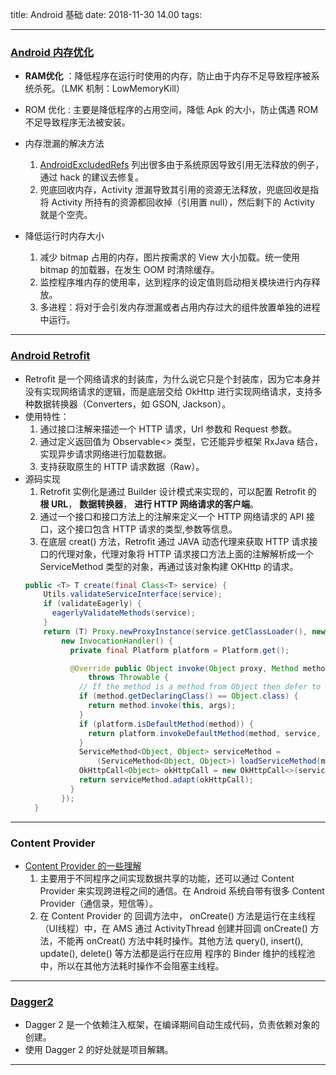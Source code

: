 title: Android 基础
date: 2018-11-30 14.00
tags:

------
### [Android 内存优化](https://mp.weixin.qq.com/s/Z7oMv0IgKWNkhLon_hFakg?)
  - **RAM优化** ：降低程序在运行时使用的内存，防止由于内存不足导致程序被系统杀死。（LMK 机制：LowMemoryKill）
  - ROM 优化 : 主要是降低程序的占用空间，降低 Apk 的大小，防止偶遇 ROM 不足导致程序无法被安装。

  - 内存泄漏的解决方法
    1. [AndroidExcludedRefs](https://github.com/square/leakcanary/blob/master/leakcanary-android/src/main/java/com/squareup/leakcanary/AndroidExcludedRefs.java) 列出很多由于系统原因导致引用无法释放的例子，通过 hack 的建议去修复。
    2. 兜底回收内存，Activity 泄漏导致其引用的资源无法释放，兜底回收是指将 Activity 所持有的资源都回收掉（引用置 null），然后剩下的 Activity 就是个空壳。
  - 降低运行时内存大小
    1. 减少 bitmap 占用的内存，图片按需求的 View 大小加载。统一使用 bitmap 的加载器，在发生 OOM 时清除缓存。
    2. 监控程序堆内存的使用率，达到程序的设定值则启动相关模块进行内存释放。
    3. 多进程：将对于会引发内存泄漏或者占用内存过大的组件放置单独的进程中运行。
---
### [Android Retrofit](https://square.github.io/retrofit/)
  - Retrofit 是一个网络请求的封装库，为什么说它只是个封装库，因为它本身并没有实现网络请求的逻辑，而是底层交给 OkHttp 进行实现网络请求，支持多种数据转换器（Converters，如 GSON, Jackson）。
  - 使用特性：
    1. 通过接口注解来描述一个 HTTP 请求，Url 参数和 Request 参数。
    2. 通过定义返回值为 Observable<> 类型，它还能异步框架 RxJava 结合，实现异步请求网络进行加载数据。
    3. 支持获取原生的 HTTP 请求数据（Raw）。
  - 源码实现
    1. Retrofit 实例化是通过 Builder 设计模式来实现的，可以配置 Retrofit 的 **根 URL**， **数据转换器**， **进行 HTTP 网络请求的客户端**。
    2. 通过一个接口和接口方法上的注解来定义一个 HTTP 网络请求的 API 接口，这个接口包含 HTTP 请求的类型,参数等信息。
    3. 在底层 creat() 方法，Retrofit 通过 JAVA 动态代理来获取 HTTP 请求接口的代理对象，代理对象将 HTTP 请求接口方法上面的注解解析成一个 ServiceMethod 类型的对象，再通过该对象构建 OKHttp 的请求。
    ```Java
    public <T> T create(final Class<T> service) {
        Utils.validateServiceInterface(service);
        if (validateEagerly) {
          eagerlyValidateMethods(service);
        }
        return (T) Proxy.newProxyInstance(service.getClassLoader(), new Class<?>[] { service },
            new InvocationHandler() {
              private final Platform platform = Platform.get();

              @Override public Object invoke(Object proxy, Method method, @Nullable Object[] args)
                  throws Throwable {
                // If the method is a method from Object then defer to normal invocation.
                if (method.getDeclaringClass() == Object.class) {
                  return method.invoke(this, args);
                }
                if (platform.isDefaultMethod(method)) {
                  return platform.invokeDefaultMethod(method, service, proxy, args);
                }
                ServiceMethod<Object, Object> serviceMethod =
                    (ServiceMethod<Object, Object>) loadServiceMethod(method);
                OkHttpCall<Object> okHttpCall = new OkHttpCall<>(serviceMethod, args);
                return serviceMethod.adapt(okHttpCall);
              }
            });
      }
    ```
---
### Content Provider

- [Content Provider 的一些理解](https://www.jianshu.com/p/c70ae80cf64d)
  1. 主要用于不同程序之间实现数据共享的功能，还可以通过 Content Provider 来实现跨进程之间的通信。在 Android 系统自带有很多 Content Provider（通信录，短信等）。
  2. 在 Content Provider 的 回调方法中， onCreate() 方法是运行在主线程（UI线程）中，在 AMS 通过 ActivityThread 创建并回调 onCreate() 方法，不能再 onCreat() 方法中耗时操作。其他方法 query(), insert(), update(), delete() 等方法都是运行在应用 程序的 Binder 维护的线程池中，所以在其他方法耗时操作不会阻塞主线程。

----
### [Dagger2](https://www.jianshu.com/p/24af4c102f62)
  - Dagger 2 是一个依赖注入框架，在编译期间自动生成代码，负责依赖对象的创建。
  - 使用 Dagger 2 的好处就是项目解耦。

---
